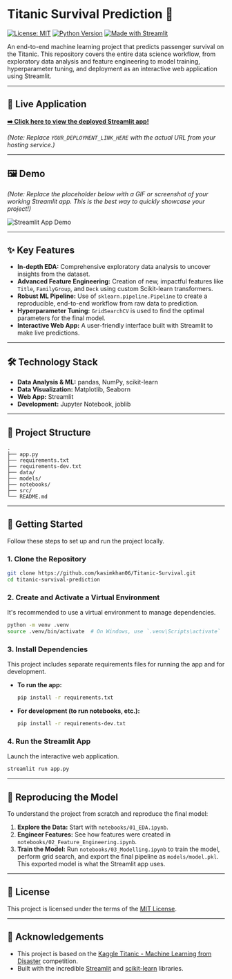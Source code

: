 # Titanic Survival Prediction 🚢

[![License: MIT](https://img.shields.io/badge/License-MIT-yellow.svg)](https://opensource.org/licenses/MIT)
[![Python Version](https://img.shields.io/badge/python-3.10+-blue.svg)](https://www.python.org/downloads/)
[![Made with Streamlit](https://img.shields.io/badge/made%20with-Streamlit-red.svg)](https://streamlit.io)

An end-to-end machine learning project that predicts passenger survival on the Titanic. This repository covers the entire data science workflow, from exploratory data analysis and feature engineering to model training, hyperparameter tuning, and deployment as an interactive web application using Streamlit.

---

## 🚀 Live Application

**[➡️ Click here to view the deployed Streamlit app!](YOUR_DEPLOYMENT_LINK_HERE)**

*(Note: Replace `YOUR_DEPLOYMENT_LINK_HERE` with the actual URL from your hosting service.)*

---

## 🖼️ Demo

*(Note: Replace the placeholder below with a GIF or screenshot of your working Streamlit app. This is the best way to quickly showcase your project!)*

![Streamlit App Demo](path/to/your/app_demo.gif)

---

## ✨ Key Features

* **In-depth EDA:** Comprehensive exploratory data analysis to uncover insights from the dataset.
* **Advanced Feature Engineering:** Creation of new, impactful features like `Title`, `FamilyGroup`, and `Deck` using custom Scikit-learn transformers.
* **Robust ML Pipeline:** Use of `sklearn.pipeline.Pipeline` to create a reproducible, end-to-end workflow from raw data to prediction.
* **Hyperparameter Tuning:** `GridSearchCV` is used to find the optimal parameters for the final model.
* **Interactive Web App:** A user-friendly interface built with Streamlit to make live predictions.

---

## 🛠️ Technology Stack

* **Data Analysis & ML:** pandas, NumPy, scikit-learn
* **Data Visualization:** Matplotlib, Seaborn
* **Web App:** Streamlit
* **Development:** Jupyter Notebook, joblib

---

## 📂 Project Structure

```
.
├── app.py
├── requirements.txt
├── requirements-dev.txt
├── data/
├── models/
├── notebooks/
├── src/
└── README.md
```

---

## 🏁 Getting Started

Follow these steps to set up and run the project locally.

### 1. Clone the Repository
```sh
git clone https://github.com/kasimkhan06/Titanic-Survival.git
cd titanic-survival-prediction
```

### 2. Create and Activate a Virtual Environment
It's recommended to use a virtual environment to manage dependencies.
```sh
python -m venv .venv
source .venv/bin/activate  # On Windows, use `.venv\Scripts\activate`
```

### 3. Install Dependencies
This project includes separate requirements files for running the app and for development.
* **To run the app:**
    ```sh
    pip install -r requirements.txt
    ```
* **For development (to run notebooks, etc.):**
    ```sh
    pip install -r requirements-dev.txt
    ```

### 4. Run the Streamlit App
Launch the interactive web application.
```sh
streamlit run app.py
```

---

## 🔄 Reproducing the Model
To understand the project from scratch and reproduce the final model:

1.  **Explore the Data:** Start with `notebooks/01_EDA.ipynb`.
2.  **Engineer Features:** See how features were created in `notebooks/02_Feature_Engineering.ipynb`.
3.  **Train the Model:** Run `notebooks/03_Modelling.ipynb` to train the model, perform grid search, and export the final pipeline as `models/model.pkl`. This exported model is what the Streamlit app uses.

---

## 📄 License

This project is licensed under the terms of the [MIT License](LICENSE).

---

## 🙏 Acknowledgements

* This project is based on the [Kaggle Titanic - Machine Learning from Disaster](https://www.kaggle.com/c/titanic) competition.
* Built with the incredible [Streamlit](https://streamlit.io/) and [scikit-learn](https://scikit-learn.org/) libraries.
